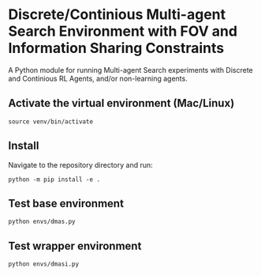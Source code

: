 # Discrete/Continious Multi-agent Search Environment with FOV and Information Sharing Constraints

A Python module for running Multi-agent Search experiments with Discrete and Continious RL Agents, and/or non-learning agents.

## Activate the virtual environment (Mac/Linux)

```shell
source venv/bin/activate
```

## Install

Navigate to the repository directory and run:

```shell
python -m pip install -e .
```

## Test base environment

```shell
python envs/dmas.py
```

## Test wrapper environment

```shell
python envs/dmasi.py
```
